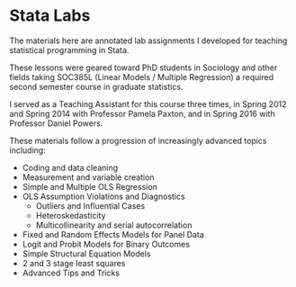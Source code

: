 # Stata Labs

The materials here are annotated lab assignments I 
developed for teaching statistical programming in Stata.

These lessons were geared toward PhD students in Sociology 
and other fields taking SOC385L (Linear Models / Multiple Regression)
a required second semester course in graduate statistics.

I served as a Teaching Assistant for this course three times,
in Spring 2012 and Spring 2014 with Professor Pamela Paxton,
and in Spring 2016 with Professor Daniel Powers.

These materials follow a progression of increasingly advanced topics
including:

  * Coding and data cleaning
  * Measurement and variable creation
  * Simple and Multiple OLS Regression
  * OLS Assumption Violations and Diagnostics
    * Outliers and Influential Cases
    * Heteroskedasticity
    * Multicollinearity and serial autocorrelation
  * Fixed and Random Effects Models for Panel Data
  * Logit and Probit Models for Binary Outcomes
  * Simple Structural Equation Models
  * 2 and 3 stage least squares
  * Advanced Tips and Tricks
